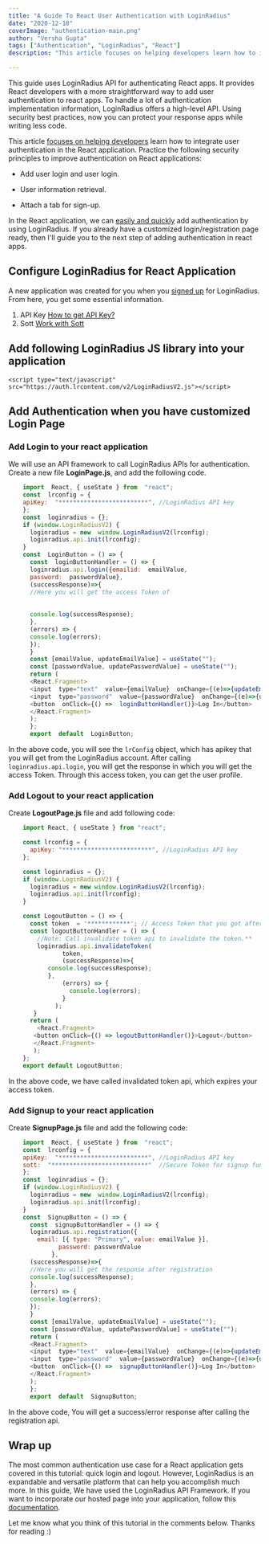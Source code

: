 ```yaml
---
title: "A Guide To React User Authentication with LoginRadius"
date: "2020-12-10"
coverImage: "authentication-main.png"
author: "Versha Gupta"
tags: ["Authentication", "LoginRadius", "React"]
description: "This article focuses on helping developers learn how to integrate user authentication in React applications and determine the basic principles of authentication with React."

---
```


This guide uses LoginRadius API for authenticating React apps. It provides React developers with a more straightforward way to add user authentication to react apps. To handle a lot of authentication implementation information, LoginRadius offers a high-level API. Using security best practices, now you can protect your response apps while writing less code.

This article [focuses on helping developers](/react-hooks-guide/) learn how to integrate user authentication in the React application. Practice the following security principles to improve authentication on React applications:

- Add user login and user login.

- User information retrieval.

- Attach a tab for sign-up.

In the React application, we can [easily and quickly](/react-context-api/) add authentication by using LoginRadius. If you already have a customized login/registration page ready, then I'll guide you to the next step of adding authentication in react apps.

## Configure LoginRadius for React Application

A new application was created for you when you [signed up](https://accounts.loginradius.com/auth.aspx?action=register&return_url=https://dashboard.loginradius.com/login) for LoginRadius. From here, you get some essential information.

1. API Key  [How to get API Key?](https://www.loginradius.com/developers/)
2. Sott  [Work with Sott](https://www.loginradius.com/developers/)

## Add following LoginRadius JS library into your application

    <script type="text/javascript" src="https://auth.lrcontent.com/v2/LoginRadiusV2.js"></script>

## Add Authentication when you have customized Login Page

### Add Login to your react application

We will use an API framework to call LoginRadius APIs for authentication.  Create a new file **LoginPage.js**, and add the following code.
```javascript
    import  React, { useState } from  "react";
    const  lrconfig = {
    apiKey:  "*************************", //LoginRadius API key
    };
    const  loginradius = {};
    if (window.LoginRadiusV2) {
      loginradius = new  window.LoginRadiusV2(lrconfig);
      loginradius.api.init(lrconfig);
    }
    const  LoginButton = () => {
      const  loginButtonHandler = () => {
      loginradius.api.login({emailid:  emailValue,
      password:  passwordValue},
      (successResponse)=>{
      //Here you will get the access Token of 
      
      
      console.log(successResponse);
      },
      (errors) => {
      console.log(errors);
      });
      }
      const [emailValue, updateEmailValue] = useState("");
      const [passwordValue, updatePasswordValue] = useState("");
      return (
      <React.Fragment>
      <input  type="text"  value={emailValue}  onChange={(e)=>{updateEmailValue(e.target.value)}}  placeholder={"email"}/>
      <input  type="password"  value={passwordValue}  onChange={(e)=>{updatePasswordValue(e.target.value)}}  placeholder={"Password"}  />
      <button  onClick={() =>  loginButtonHandler()}>Log In</button>
      </React.Fragment>
      );
      };
      export  default  LoginButton;
```
In the above code, you will see the `lrConfig` object, which has apikey that you will get from the LoginRadius account. After calling `loginradius.api.login`, you will get the response in which you will get the access Token. Through this access token, you can get the user profile.

### Add Logout to your react application
Create **LogoutPage.js** file and add following code:

```javascript
    import React, { useState } from "react";

    const lrconfig = {
      apiKey: "*************************", //LoginRadius API key
    };

    const loginradius = {};
    if (window.LoginRadiusV2) {
      loginradius = new window.LoginRadiusV2(lrconfig);
      loginradius.api.init(lrconfig);
    }

    const LogoutButton = () => {
      const token  = '************'; // Access Token that you got after login
      const logoutButtonHandler = () => {
        //Note: Call invalidate token api to invalidate the token.**
        loginradius.api.invalidateToken(
               token,
               (successResponse)=>{
           console.log(successResponse);
           },
               (errors) => {
                 console.log(errors);
               }
             );
       }
      return (
        <React.Fragment>
       <button onClick={() => logoutButtonHandler()}>Logout</button>
       </React.Fragment>
       );
    };
    export default LogoutButton;
```
In the above code, we have called invalidated token api, which expires your access token.


### Add Signup to your react application

Create **SignupPage.js** file and add the following code:
```javascript
    import  React, { useState } from  "react";
    const  lrconfig = {
    apiKey:  "*************************", //LoginRadius API key
    sott:  "***************************"  //Secure Token for signup functionality
    };
    const  loginradius = {};
    if (window.LoginRadiusV2) {
      loginradius = new  window.LoginRadiusV2(lrconfig);
      loginradius.api.init(lrconfig);
    }
    const  SignupButton = () => {
      const  signupButtonHandler = () => {
      loginradius.api.registration({
        email: [{ type: "Primary", value: emailValue }],
              password: passwordValue
            },
      (successResponse)=>{
      //Here you will get the response after registration
      console.log(successResponse);
      },
      (errors) => {
      console.log(errors);
      });
      }
      const [emailValue, updateEmailValue] = useState("");
      const [passwordValue, updatePasswordValue] = useState("");
      return (
      <React.Fragment>
      <input  type="text"  value={emailValue}  onChange={(e)=>{updateEmailValue(e.target.value)}}  placeholder={"email"}/>
      <input  type="password"  value={passwordValue}  onChange={(e)=>{updatePasswordValue(e.target.value)}}  placeholder={"Password"}  />
      <button  onClick={() =>  signupButtonHandler()}>Log In</button>
      </React.Fragment>
      );
      };
      export  default  SignupButton;
  ```

In the above code, You will get a success/error response after calling the registration api.

## Wrap up

The most common authentication use case for a React application gets covered in this tutorial: quick login and logout. However, LoginRadius is an expandable and versatile platform that can help you accomplish much more. In this guide, We have used the LoginRadius API Framework. If you want to incorporate our hosted page into your application, follow this [documentation](https://www.loginradius.com/developers/).

Let me know what you think of this tutorial in the comments below. Thanks for reading :)
